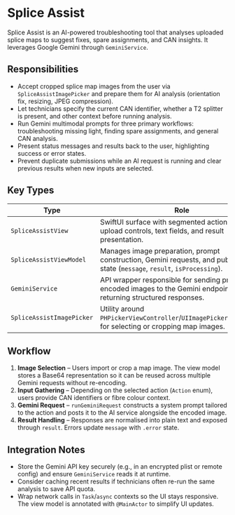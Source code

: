 # Splice Assist

Splice Assist is an AI-powered troubleshooting tool that analyses uploaded splice maps to suggest fixes, spare assignments, and CAN insights. It leverages Google Gemini through `GeminiService`.

## Responsibilities

- Accept cropped splice map images from the user via `SpliceAssistImagePicker` and prepare them for AI analysis (orientation fix, resizing, JPEG compression).
- Let technicians specify the current CAN identifier, whether a T2 splitter is present, and other context before running analysis.
- Run Gemini multimodal prompts for three primary workflows: troubleshooting missing light, finding spare assignments, and general CAN analysis.
- Present status messages and results back to the user, highlighting success or error states.
- Prevent duplicate submissions while an AI request is running and clear previous results when new inputs are selected.

## Key Types

| Type | Role |
| --- | --- |
| `SpliceAssistView` | SwiftUI surface with segmented actions, image upload controls, text fields, and result presentation. |
| `SpliceAssistViewModel` | Manages image preparation, prompt construction, Gemini requests, and published state (`message`, `result`, `isProcessing`). |
| `GeminiService` | API wrapper responsible for sending prompts and encoded images to the Gemini endpoint and returning structured responses. |
| `SpliceAssistImagePicker` | Utility around `PHPickerViewController`/`UIImagePickerController` for selecting or cropping map images. |

## Workflow

1. **Image Selection** – Users import or crop a map image. The view model stores a Base64 representation so it can be reused across multiple Gemini requests without re-encoding.
2. **Input Gathering** – Depending on the selected action (`Action` enum), users provide CAN identifiers or fibre colour context.
3. **Gemini Request** – `runGeminiRequest` constructs a system prompt tailored to the action and posts it to the AI service alongside the encoded image.
4. **Result Handling** – Responses are normalised into plain text and exposed through `result`. Errors update `message` with `.error` state.

## Integration Notes

- Store the Gemini API key securely (e.g., in an encrypted plist or remote config) and ensure `GeminiService` reads it at runtime.
- Consider caching recent results if technicians often re-run the same analysis to save API quota.
- Wrap network calls in `Task`/`async` contexts so the UI stays responsive. The view model is annotated with `@MainActor` to simplify UI updates.
